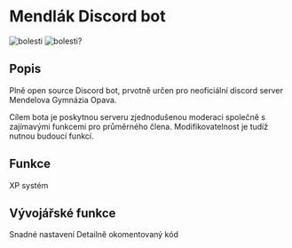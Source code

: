# Mendlák Discord bot
![bolesti](https://github.com/Mendelovo-gymnazium-Opava/mendlak-bot/blob/master/badges/naps%C3%A1no-v-bolestech.svg)
![bolesti?](https://github.com/Mendelovo-gymnazium-Opava/mendlak-bot/blob/master/badges/obsahuje-primitivn%C3%AD-chyby.svg)


## Popis
Plně open source Discord bot, prvotně určen pro neoficiální discord server Mendelova Gymnázia Opava.

Cílem bota je poskytnou serveru zjednodušenou moderaci společně s zajímavými funkcemi pro průměrného člena. Modifikovatelnost je tudíž nutnou budoucí funkcí.

## Funkce

XP systém

## Vývojářské funkce

Snadné nastavení
Detailně okomentovaný kód
